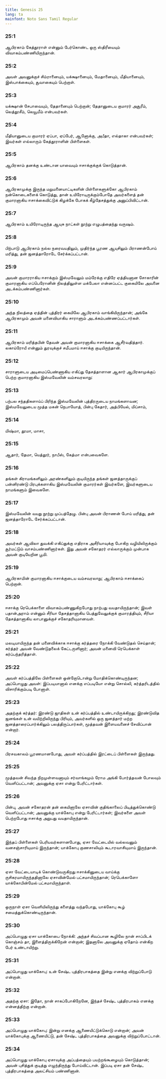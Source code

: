 ```yaml
---
title: Genesis 25
lang: ta
mainfont: Noto Sans Tamil Regular
---
```


###  25:1

ஆபிரகாம் கேத்தூராள் என்னும் பேர்கொண்ட ஒரு ஸ்திரீயையும் விவாகம்பண்ணியிருந்தான்.

###  25:2

அவள் அவனுக்குச் சிம்ரானையும், யக்க்ஷானையும், மேதானையும், மீதியானையும், இஸ்பாக்கையும், சூவாகையும் பெற்றாள்.

###  25:3

யக்க்ஷான் சேபாவையும், தேதானையும் பெற்றான்; தேதானுடைய குமாரர் அசூரீம், லெத்தூசீம், லெயூமீம் என்பவர்கள்.

###  25:4

மீதியானுடைய குமாரர் ஏப்பா, ஏப்பேர், ஆனோக்கு, அபீதா, எல்தாகா என்பவர்கள்; இவர்கள் எல்லாரும் கேத்தூராளின் பிள்ளைகள்.

###  25:5

ஆபிரகாம் தனக்கு உண்டான யாவையும் ஈசாக்குக்குக் கொடுத்தான்.

###  25:6

ஆபிரகாமுக்கு இருந்த மறுமனையாட்டிகளின் பிள்ளைகளுக்கோ ஆபிரகாம் நன்கொடைகளைக் கொடுத்து, தான் உயிரோடிருக்கும்போதே அவர்களைத் தன் குமாரனாகிய ஈசாக்கைவிட்டுக் கிழக்கே போகக் கீழ்தேசத்துக்கு அனுப்பிவிட்டான்.

###  25:7

ஆபிரகாம் உயிரோடிருந்த ஆயுசு நாட்கள் நூற்று எழுபத்தைந்து வருஷம்.

###  25:8

பிற்பாடு ஆபிரகாம் நல்ல நரைவயதிலும், முதிர்ந்த பூரண ஆயுசிலும் பிராணன்போய் மரித்து, தன் ஜனத்தாரோடே சேர்க்கப்பட்டான்.

###  25:9

அவன் குமாரராகிய ஈசாக்கும் இஸ்மவேலும் மம்ரேக்கு எதிரே ஏத்தியனான சோகாரின் குமாரனாகிய எப்பெரோனின் நிலத்திலுள்ள மக்பேலா என்னப்பட்ட குகையிலே அவனை அடக்கம்பண்ணினார்கள்.

###  25:10

அந்த நிலத்தை ஏத்தின் புத்திரர் கையிலே ஆபிரகாம் வாங்கியிருந்தான்; அங்கே ஆபிரகாமும் அவன் மனைவியாகிய சாராளும் அடக்கம்பண்ணப்பட்டார்கள்.

###  25:11

ஆபிரகாம் மரித்தபின் தேவன் அவன் குமாரனாகிய ஈசாக்கை ஆசீர்வதித்தார். லகாய்ரோயீ என்னும் துரவுக்குச் சமீபமாய் ஈசாக்கு குடியிருந்தான்.

###  25:12

சாராளுடைய அடிமைப்பெண்ணாகிய எகிப்து தேசத்தாளான ஆகார் ஆபிரகாமுக்குப் பெற்ற குமாரனாகிய இஸ்மவேலின் வம்சவரலாறு:

###  25:13

பற்பல சந்ததிகளாய்ப் பிரிந்த இஸ்மவேலின் புத்திரருடைய நாமங்களாவன; இஸ்மவேலுடைய மூத்த மகன் நெபாயோத், பின்பு கேதார், அத்பியேல், மிப்சாம்,

###  25:14

மிஷ்மா, தூமா, மாசா,

###  25:15

ஆதார், தேமா, யெத்தூர், நாபீஸ், கேத்மா என்பவைகளே.

###  25:16

தங்கள் கிராமங்களிலும் அரண்களிலும் குடியிருந்த தங்கள் ஜனத்தாருக்குப் பன்னிரண்டு பிரபுக்களாகிய இஸ்மவேலின் குமாரர்கள் இவர்களே, இவர்களுடைய நாமங்களும் இவைகளே.

###  25:17

இஸ்மவேலின் வயது நூற்று முப்பத்தேழு. பின்பு அவன் பிராணன் போய் மரித்து, தன் ஜனத்தாரோடே சேர்க்கப்பட்டான்.

###  25:18

அவர்கள் ஆவிலா துவக்கி எகிப்துக்கு எதிராக அசீரியாவுக்கு போகிற வழியிலிருக்கும் சூர்மட்டும் வாசம்பண்ணினார்கள். இது அவன் சகோதரர் எல்லாருக்கும் முன்பாக அவன் குடியேறின பூமி.

###  25:19

ஆபிரகாமின் குமாரனாகிய ஈசாக்குடைய வம்சவரலாறு; ஆபிரகாம் ஈசாக்கைப் பெற்றான்.

###  25:20

ஈசாக்கு ரெபெக்காளை விவாகம்பண்ணுகிறபோது நாற்பது வயதாயிருந்தான்; இவள் பதான்அராம் என்னும் சீரியா தேசத்தானாகிய பெத்துவேலுக்குக் குமாரத்தியும், சீரியா தேசத்தானாகிய லாபானுக்குச் சகோதரியுமானவள்.

###  25:21

மலடியாயிருந்த தன் மனைவிக்காக ஈசாக்கு கர்த்தரை நோக்கி வேண்டுதல் செய்தான்; கர்த்தர் அவன் வேண்டுதலைக் கேட்டருளினார்; அவன் மனைவி ரெபெக்காள் கர்ப்பந்தரித்தாள்.

###  25:22

அவள் கர்ப்பத்திலே பிள்ளைகள் ஒன்றோடொன்று மோதிக்கொண்டிருந்தன; அப்பொழுது அவள்: இப்படியானால் எனக்கு எப்படியோ என்று சொல்லி, கர்த்தரிடத்தில் விசாரிக்கும்படி போனாள்.

###  25:23

அதற்குக் கர்த்தர்: இரண்டு ஜாதிகள் உன் கர்ப்பத்தில் உண்டாயிருக்கிறது; இரண்டுவித ஜனங்கள் உன் வயிற்றிலிருந்து பிரியும், அவர்களில் ஒரு ஜனத்தார் மற்ற ஜனத்தாரைப்பார்க்கிலும் பலத்திருப்பார்கள், மூத்தவன் இளையவனைச் சேவிப்பான் என்றார்.

###  25:24

பிரசவகாலம் பூரணமானபோது, அவள் கர்ப்பத்தில் இரட்டைப் பிள்ளைகள் இருந்தது.

###  25:25

மூத்தவன் சிவந்த நிறமுள்ளவனாயும் சர்வாங்கமும் ரோம அங்கி போர்த்தவன் போலவும் வெளிப்பட்டான்; அவனுக்கு ஏசா என்று பேரிட்டார்கள்.

###  25:26

பின்பு, அவன் சகோதரன் தன் கையினாலே ஏசாவின் குதிங்காலைப் பிடித்துக்கொண்டு வெளிப்பட்டான்; அவனுக்கு யாக்கோபு என்று பேரிட்டார்கள்; இவர்களை அவள் பெற்றபோது ஈசாக்கு அறுபது வயதாயிருந்தான்.

###  25:27

இந்தப் பிள்ளைகள் பெரியவர்களானபோது, ஏசா வேட்டையில் வல்லவனும் வனசஞ்சாரியுமாய் இருந்தான்; யாக்கோபு குணசாலியும் கூடாரவாசியுமாய் இருந்தான்.

###  25:28

ஏசா வேட்டையாடிக் கொண்டுவருகிறது ஈசாக்கினுடைய வாய்க்கு ருசிகரமாயிருந்ததினாலே ஏசாவின்மேல் பட்சமாயிருந்தான்; ரெபெக்காளோ யாக்கோபின்மேல் பட்சமாயிருந்தாள்.

###  25:29

ஒருநாள் ஏசா வெளியிலிருந்து களைத்து வந்தபோது, யாக்கோபு கூழ் சமைத்துக்கொண்டிருந்தான்.

###  25:30

அப்பொழுது ஏசா யாக்கோபை நோக்கி: அந்தச் சிவப்பான கூழிலே நான் சாப்பிடக் கொஞ்சம் தா, இளைத்திருக்கிறேன் என்றான்; இதனாலே அவனுக்கு ஏதோம் என்கிற பேர் உண்டாயிற்று.

###  25:31

அப்பொழுது யாக்கோபு: உன் சேஷ்ட புத்திரபாகத்தை இன்று எனக்கு விற்றுப்போடு என்றான்.

###  25:32

அதற்கு ஏசா: இதோ, நான் சாகப்போகிறேனே, இந்தச் சேஷ்ட புத்திரபாகம் எனக்கு என்னத்திற்கு என்றான்.

###  25:33

அப்பொழுது யாக்கோபு: இன்று எனக்கு ஆணையிட்டுக்கொடு என்றான்; அவன் யாக்கோபுக்கு ஆணையிட்டு, தன் சேஷ்ட புத்திரபாகத்தை அவனுக்கு விற்றுப்போட்டான்.

###  25:34

அப்பொழுது யாக்கோபு ஏசாவுக்கு அப்பத்தையும் பயற்றங்கூழையும் கொடுத்தான்; அவன் புசித்துக் குடித்து எழுந்திருந்து போய்விட்டான். இப்படி ஏசா தன் சேஷ்ட புத்திரபாகத்தை அலட்சியம் பண்ணினான்.

